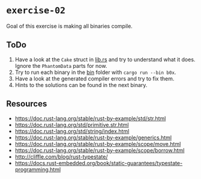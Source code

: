# `exercise-02`
Goal of this exercise is making all binaries compile.

## ToDo
1. Have a look at the `Cake` struct in [lib.rs](src/lib.rs) and try to understand what it does. Ignore the `PhantomData` parts for now.
2. Try to run each binary in the [bin](src/bin) folder with `cargo run --bin b0x`.
3. Have a look at the generated compiler errors and try to fix them.
4. Hints to the solutions can be found in the next binary.

## Resources
- https://doc.rust-lang.org/stable/rust-by-example/std/str.html
- https://doc.rust-lang.org/std/primitive.str.html
- https://doc.rust-lang.org/std/string/index.html
- https://doc.rust-lang.org/stable/rust-by-example/generics.html
- https://doc.rust-lang.org/stable/rust-by-example/scope/move.html
- https://doc.rust-lang.org/stable/rust-by-example/scope/borrow.html
- http://cliffle.com/blog/rust-typestate/
- https://docs.rust-embedded.org/book/static-guarantees/typestate-programming.html
